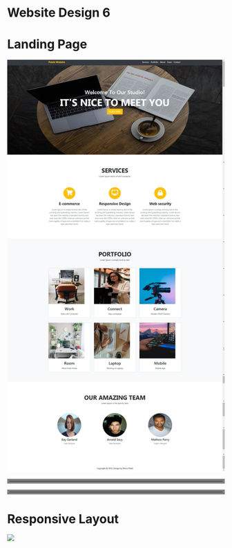 # Website Design 6

# Landing Page
![](screenshots\fullpage.jpg)

<hr style="border:5px solid gray">
<hr style="border:5px solid gray">

# Responsive Layout
![](screenshots\responsive-navbar.gif)